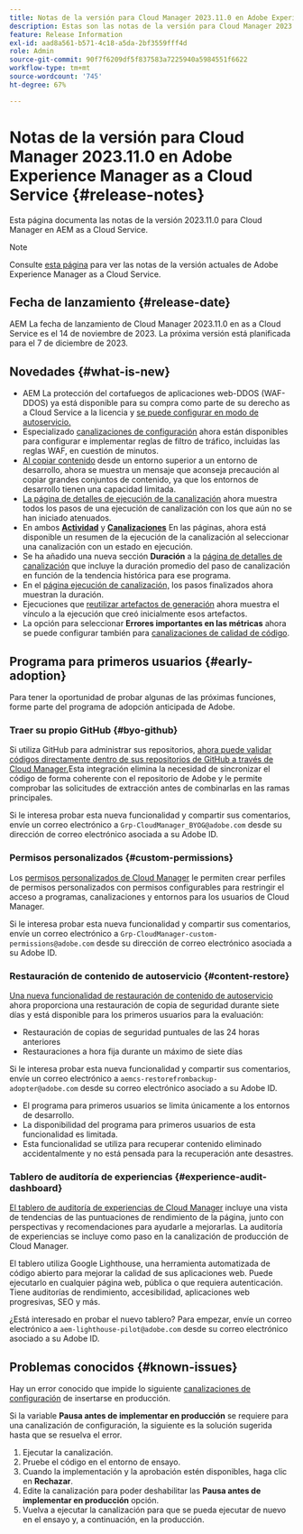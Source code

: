 ```yaml
---
title: Notas de la versión para Cloud Manager 2023.11.0 en Adobe Experience Manager as a Cloud Service
description: Estas son las notas de la versión para Cloud Manager 2023.11.0 en AEM as a Cloud Service.
feature: Release Information
exl-id: aad8a561-b571-4c18-a5da-2bf3559fff4d
role: Admin
source-git-commit: 90f7f6209df5f837583a7225940a5984551f6622
workflow-type: tm+mt
source-wordcount: '745'
ht-degree: 67%

---
```


# Notas de la versión para Cloud Manager 2023.11.0 en Adobe Experience Manager as a Cloud Service {#release-notes}

Esta página documenta las notas de la versión 2023.11.0 para Cloud Manager en AEM as a Cloud Service.

>[!NOTE]
>
>Consulte [esta página](/help/release-notes/release-notes-cloud/release-notes-current.md) para ver las notas de la versión actuales de Adobe Experience Manager as a Cloud Service.

## Fecha de lanzamiento {#release-date}

AEM La fecha de lanzamiento de Cloud Manager 2023.11.0 en as a Cloud Service es el 14 de noviembre de 2023. La próxima versión está planificada para el 7 de diciembre de 2023.

## Novedades {#what-is-new}

* AEM La protección del cortafuegos de aplicaciones web-DDOS (WAF-DDOS) ya está disponible para su compra como parte de su derecho as a Cloud Service a la licencia y [se puede configurar en modo de autoservicio.](/help/implementing/cloud-manager/getting-access-to-aem-in-cloud/creating-production-programs.md)
* Especializado [canalizaciones de configuración](/help/implementing/cloud-manager/configuring-pipelines/introduction-ci-cd-pipelines.md) ahora están disponibles para configurar e implementar reglas de filtro de tráfico, incluidas las reglas WAF, en cuestión de minutos.
* [Al copiar contenido](/help/implementing/developing/tools/content-copy.md) desde un entorno superior a un entorno de desarrollo, ahora se muestra un mensaje que aconseja precaución al copiar grandes conjuntos de contenido, ya que los entornos de desarrollo tienen una capacidad limitada.
* [La página de detalles de ejecución de la canalización](/help/implementing/cloud-manager/configuring-pipelines/managing-pipelines.md#view-details) ahora muestra todos los pasos de una ejecución de canalización con los que aún no se han iniciado atenuados.
* En ambos **[Actividad](/help/implementing/cloud-manager/configuring-pipelines/managing-pipelines.md#activity)** y **[Canalizaciones](/help/implementing/cloud-manager/configuring-pipelines/managing-pipelines.md#pipelines)** En las páginas, ahora está disponible un resumen de la ejecución de la canalización al seleccionar una canalización con un estado en ejecución.
* Se ha añadido una nueva sección **Duración** a la [página de detalles de canalización](/help/implementing/cloud-manager/configuring-pipelines/managing-pipelines.md#view-details) que incluye la duración promedio del paso de canalización en función de la tendencia histórica para ese programa.
* En el [página ejecución de canalización,](/help/implementing/cloud-manager/configuring-pipelines/managing-pipelines.md#activity-window) los pasos finalizados ahora muestran la duración.
* Ejecuciones que [reutilizar artefactos de generación](/help/implementing/cloud-manager/getting-access-to-aem-in-cloud/setting-up-project.md#build-artifact-reuse) ahora muestra el vínculo a la ejecución que creó inicialmente esos artefactos.
* La opción para seleccionar **Errores importantes en las métricas** ahora se puede configurar también para [canalizaciones de calidad de código](/help/implementing/cloud-manager/configuring-pipelines/configuring-non-production-pipelines.md).


## Programa para primeros usuarios {#early-adoption}

Para tener la oportunidad de probar algunas de las próximas funciones, forme parte del programa de adopción anticipada de Adobe.

### Traer su propio GitHub {#byo-github}

Si utiliza GitHub para administrar sus repositorios, [ahora puede validar códigos directamente dentro de sus repositorios de GitHub a través de Cloud Manager.](/help/implementing/cloud-manager/managing-code/byo-github.md)Esta integración elimina la necesidad de sincronizar el código de forma coherente con el repositorio de Adobe y le permite comprobar las solicitudes de extracción antes de combinarlas en las ramas principales.

Si le interesa probar esta nueva funcionalidad y compartir sus comentarios, envíe un correo electrónico a `Grp-CloudManager_BYOG@adobe.com` desde su dirección de correo electrónico asociada a su Adobe ID.

### Permisos personalizados {#custom-permissions}

Los [permisos personalizados de Cloud Manager](/help/implementing/cloud-manager/custom-permissions.md) le permiten crear perfiles de permisos personalizados con permisos configurables para restringir el acceso a programas, canalizaciones y entornos para los usuarios de Cloud Manager.

Si le interesa probar esta nueva funcionalidad y compartir sus comentarios, envíe un correo electrónico a `Grp-CloudManager-custom-permissions@adobe.com` desde su dirección de correo electrónico asociada a su Adobe ID.

### Restauración de contenido de autoservicio {#content-restore}

[Una nueva funcionalidad de restauración de contenido de autoservicio](/help/operations/restore.md) ahora proporciona una restauración de copia de seguridad durante siete días y está disponible para los primeros usuarios para la evaluación:

* Restauración de copias de seguridad puntuales de las 24 horas anteriores
* Restauraciones a hora fija durante un máximo de siete días

Si le interesa probar esta nueva funcionalidad y compartir sus comentarios, envíe un correo electrónico a `aemcs-restorefrombackup-adopter@adobe.com` desde su correo electrónico asociado a su Adobe ID.

* El programa para primeros usuarios se limita únicamente a los entornos de desarrollo.
* La disponibilidad del programa para primeros usuarios de esta funcionalidad es limitada.
* Esta funcionalidad se utiliza para recuperar contenido eliminado accidentalmente y no está pensada para la recuperación ante desastres.

### Tablero de auditoría de experiencias {#experience-audit-dashboard}

[El tablero de auditoría de experiencias de Cloud Manager](/help/implementing/cloud-manager/experience-audit-dashboard.md) incluye una vista de tendencias de las puntuaciones de rendimiento de la página, junto con perspectivas y recomendaciones para ayudarle a mejorarlas. La auditoría de experiencias se incluye como paso en la canalización de producción de Cloud Manager.

El tablero utiliza Google Lighthouse, una herramienta automatizada de código abierto para mejorar la calidad de sus aplicaciones web. Puede ejecutarlo en cualquier página web, pública o que requiera autenticación. Tiene auditorías de rendimiento, accesibilidad, aplicaciones web progresivas, SEO y más.

¿Está interesado en probar el nuevo tablero? Para empezar, envíe un correo electrónico a `aem-lighthouse-pilot@adobe.com` desde su correo electrónico asociado a su Adobe ID.

## Problemas conocidos {#known-issues}

Hay un error conocido que impide lo siguiente [canalizaciones de configuración](/help/implementing/cloud-manager/configuring-pipelines/introduction-ci-cd-pipelines.md##config-deployment-pipeline) de insertarse en producción.

Si la variable **Pausa antes de implementar en producción** se requiere para una canalización de configuración, la siguiente es la solución sugerida hasta que se resuelva el error.

1. Ejecutar la canalización.
1. Pruebe el código en el entorno de ensayo.
1. Cuando la implementación y la aprobación estén disponibles, haga clic en **Rechazar**.
1. Edite la canalización para poder deshabilitar las **Pausa antes de implementar en producción** opción.
1. Vuelva a ejecutar la canalización para que se pueda ejecutar de nuevo en el ensayo y, a continuación, en la producción.

